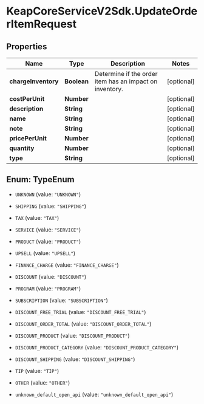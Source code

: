 # KeapCoreServiceV2Sdk.UpdateOrderItemRequest

## Properties

Name | Type | Description | Notes
------------ | ------------- | ------------- | -------------
**chargeInventory** | **Boolean** | Determine if the order item has an impact on inventory. | [optional] 
**costPerUnit** | **Number** |  | [optional] 
**description** | **String** |  | [optional] 
**name** | **String** |  | [optional] 
**note** | **String** |  | [optional] 
**pricePerUnit** | **Number** |  | [optional] 
**quantity** | **Number** |  | [optional] 
**type** | **String** |  | [optional] 



## Enum: TypeEnum


* `UNKNOWN` (value: `"UNKNOWN"`)

* `SHIPPING` (value: `"SHIPPING"`)

* `TAX` (value: `"TAX"`)

* `SERVICE` (value: `"SERVICE"`)

* `PRODUCT` (value: `"PRODUCT"`)

* `UPSELL` (value: `"UPSELL"`)

* `FINANCE_CHARGE` (value: `"FINANCE_CHARGE"`)

* `DISCOUNT` (value: `"DISCOUNT"`)

* `PROGRAM` (value: `"PROGRAM"`)

* `SUBSCRIPTION` (value: `"SUBSCRIPTION"`)

* `DISCOUNT_FREE_TRIAL` (value: `"DISCOUNT_FREE_TRIAL"`)

* `DISCOUNT_ORDER_TOTAL` (value: `"DISCOUNT_ORDER_TOTAL"`)

* `DISCOUNT_PRODUCT` (value: `"DISCOUNT_PRODUCT"`)

* `DISCOUNT_PRODUCT_CATEGORY` (value: `"DISCOUNT_PRODUCT_CATEGORY"`)

* `DISCOUNT_SHIPPING` (value: `"DISCOUNT_SHIPPING"`)

* `TIP` (value: `"TIP"`)

* `OTHER` (value: `"OTHER"`)

* `unknown_default_open_api` (value: `"unknown_default_open_api"`)




